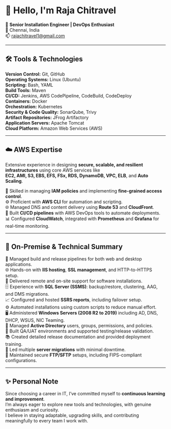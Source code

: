 # 🙏 Hello, I'm **Raja Chitravel**

🚀 **Senior Installation Engineer | DevOps Enthusiast**  
📍 Chennai, India  
📫 rajachitravel1@gmail.com  

---

## 🛠️ Tools & Technologies

**Version Control:** Git, GitHub  
**Operating Systems:** Linux (Ubuntu)  
**Scripting:** Bash, YAML  
**Build Tools:** Maven  
**CI/CD:** Jenkins, AWS CodePipeline, CodeBuild, CodeDeploy  
**Containers:** Docker  
**Orchestration:** Kubernetes  
**Security & Code Quality:** SonarQube, Trivy  
**Artifact Repositories:** JFrog Artifactory  
**Application Servers:** Apache Tomcat  
**Cloud Platform:** Amazon Web Services (AWS)  

---

## ☁️ AWS Expertise

Extensive experience in designing **secure, scalable, and resilient infrastructures** using core AWS services like  
**EC2, AMI, S3, EBS, EFS, FSx, RDS, DynamoDB, VPC, ELB**, and **Auto Scaling**.

🔐 Skilled in managing **IAM policies** and implementing **fine-grained access control**.  
⚙️ Proficient with **AWS CLI** for automation and scripting.  
🌐 Managed DNS and content delivery using **Route 53** and **CloudFront**.  
🧪 Built **CI/CD pipelines** with AWS DevOps tools to automate deployments.  
📊 Configured **CloudWatch**, integrated with **Prometheus** and **Grafana** for real-time monitoring.

---

## 💼 On-Premise & Technical Summary

🔧 Managed build and release pipelines for both web and desktop applications.  
🌐 Hands-on with **IIS hosting**, **SSL management**, and HTTP-to-HTTPS setup.  
💬 Delivered remote and on-site support for software installations.  
🗄️ Experience with **SQL Server (SSMS)**: backup/restore, clustering, AAG, and DMS migrations.  
📈 Configured and hosted **SSRS reports**, including failover setup.  
⚙️ Automated installations using custom scripts to reduce manual effort.  
🖥️ Administered **Windows Servers (2008 R2 to 2019)** including AD, DNS, DHCP, WSUS, NIC Teaming.  
👥 Managed **Active Directory** users, groups, permissions, and policies.  
🧪 Built QA/UAT environments and supported testing/release validation.  
📚 Created detailed release documentation and provided deployment training.  
🚚 Led multiple **server migrations** with minimal downtime.  
📁 Maintained secure **FTP/SFTP** setups, including FIPS-compliant configurations.

---

## ✨ Personal Note

Since choosing a career in IT, I’ve committed myself to **continuous learning and improvement**.  
I’m always eager to explore new tools and technologies, with genuine enthusiasm and curiosity.  
I believe in staying adaptable, upgrading skills, and contributing meaningfully to every team I work with.
